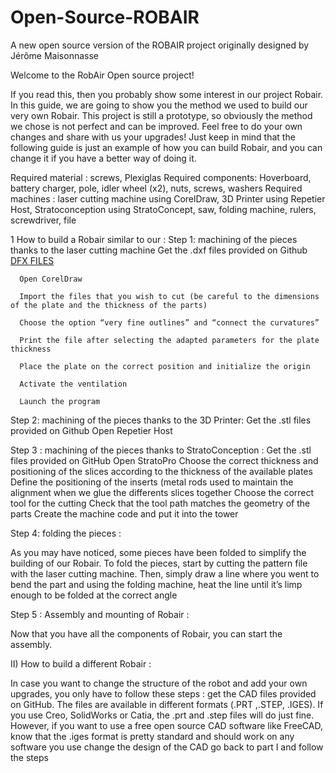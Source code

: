 # Open-Source-ROBAIR
A new open source version of the ROBAIR project originally designed by Jérôme Maisonnasse

Welcome to the RobAir Open source project!

If you read this, then you probably show some interest in our project Robair. In this guide, we are going to show you the method we used to build our very own Robair. This project is still a prototype, so obviously the method we chose is not perfect and can be improved. Feel free to do your own changes and share with us your upgrades! Just keep in mind that the following guide is just an example of how you can build Robair, and you can change it if you have a better way of doing it.
 
Required material : screws, Plexiglas
Required components: Hoverboard, battery charger, pole, idler wheel (x2), nuts, screws, washers
Required machines : laser cutting machine using CorelDraw,  3D Printer using Repetier Host, Stratoconception using StratoConcept, saw, folding machine, rulers, screwdriver, file
 
1 How to build a Robair similar to our :
Step 1: machining of the pieces thanks to the laser cutting machine 
       Get the .dxf files provided on Github [DFX FILES](https://github.com/cinatalia/Open-Source-ROBAIR/tree/master/DFX)
      
      Open CorelDraw
      
      Import the files that you wish to cut (be careful to the dimensions of the plate and the thickness of the parts)
      
      Choose the option “very fine outlines” and “connect the curvatures”
      
      Print the file after selecting the adapted parameters for the plate thickness
       
      Place the plate on the correct position and initialize the origin
      
      Activate the ventilation
      
      Launch the program
 
Step 2: machining of the pieces thanks to the 3D Printer:
       Get the .stl files provided on Github
       Open Repetier Host          
 
Step 3 : machining of the pieces thanks to StratoConception : 
       Get the .stl files provided on GitHub
       Open StratoPro
       Choose the correct thickness and positioning of the slices according to the thickness of the available plates
       Define the positioning of the inserts (metal rods used to maintain the alignment when we glue the differents slices together
       Choose the correct tool for the cutting
       Check that the tool path matches the geometry of the parts
       Create the machine code and put it into the tower 

Step 4: folding the pieces : 

As you may have noticed, some pieces have been folded to simplify the building of our Robair. To fold the pieces, start by cutting the pattern file with the laser cutting machine. Then, simply draw a line where you went to bend the part and using the folding machine, heat the line until it’s limp enough to be folded at the correct angle

Step 5 : Assembly and mounting of Robair :

   Now that you have all the components of Robair, you can start the assembly.


II) How to build a different Robair : 

In case you want to change the structure of the robot and add your own upgrades, you only have to follow these steps :
get the CAD files provided on GitHub. The files are available in different formats (.PRT ,.STEP, .IGES). If you use Creo, SolidWorks or Catia, the .prt and .step files will do just fine. However, if you want to use a free open source CAD software like FreeCAD, know that the .iges format is pretty standard and should work on any software you use
change the design of the CAD 
go back to part I and follow the steps 

